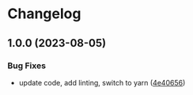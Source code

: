 # Changelog

## 1.0.0 (2023-08-05)


### Bug Fixes

* update code, add linting, switch to yarn ([4e40656](https://github.com/ChainSafe/web3.js-plugin-tokens/commit/4e406564b984e5c9763df47e3f7dffccb39a2f70))
